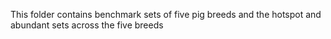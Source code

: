This folder contains benchmark sets of five pig breeds and the hotspot and abundant sets across the five breeds

